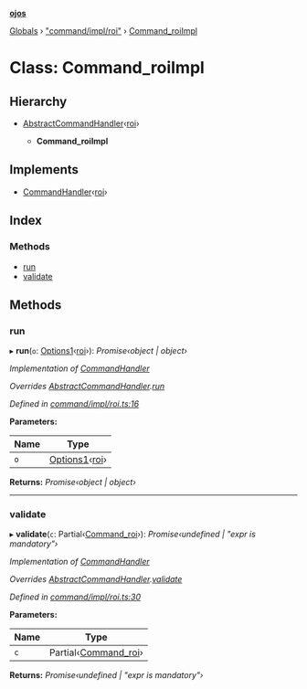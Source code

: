 **[ojos](../README.md)**

[Globals](../README.md) › ["command/impl/roi"](../modules/_command_impl_roi_.md) › [Command_roiImpl](_command_impl_roi_.command_roiimpl.md)

# Class: Command_roiImpl

## Hierarchy

* [AbstractCommandHandler](_command_abstractcommand_.abstractcommandhandler.md)‹[roi](../enums/_command_types_.commandname.md#roi)›

  * **Command_roiImpl**

## Implements

* [CommandHandler](../interfaces/_command_types_.commandhandler.md)‹[roi](../enums/_command_types_.commandname.md#roi)›

## Index

### Methods

* [run](_command_impl_roi_.command_roiimpl.md#run)
* [validate](_command_impl_roi_.command_roiimpl.md#validate)

## Methods

###  run

▸ **run**(`o`: [Options1](../interfaces/_command_types_.options1.md)‹[roi](../enums/_command_types_.commandname.md#roi)›): *Promise‹object | object›*

*Implementation of [CommandHandler](../interfaces/_command_types_.commandhandler.md)*

*Overrides [AbstractCommandHandler](_command_abstractcommand_.abstractcommandhandler.md).[run](_command_abstractcommand_.abstractcommandhandler.md#abstract-run)*

*Defined in [command/impl/roi.ts:16](https://github.com/cancerberoSgx/mirada/blob/f2ba50d/ojos/src/command/impl/roi.ts#L16)*

**Parameters:**

Name | Type |
------ | ------ |
`o` | [Options1](../interfaces/_command_types_.options1.md)‹[roi](../enums/_command_types_.commandname.md#roi)› |

**Returns:** *Promise‹object | object›*

___

###  validate

▸ **validate**(`c`: Partial‹[Command_roi](../interfaces/_command_impl_roi_.command_roi.md)›): *Promise‹undefined | "expr is mandatory"›*

*Implementation of [CommandHandler](../interfaces/_command_types_.commandhandler.md)*

*Overrides [AbstractCommandHandler](_command_abstractcommand_.abstractcommandhandler.md).[validate](_command_abstractcommand_.abstractcommandhandler.md#abstract-validate)*

*Defined in [command/impl/roi.ts:30](https://github.com/cancerberoSgx/mirada/blob/f2ba50d/ojos/src/command/impl/roi.ts#L30)*

**Parameters:**

Name | Type |
------ | ------ |
`c` | Partial‹[Command_roi](../interfaces/_command_impl_roi_.command_roi.md)› |

**Returns:** *Promise‹undefined | "expr is mandatory"›*
